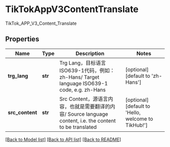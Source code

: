# TikTokAppV3ContentTranslate

TikTok_APP_V3_Content_Translate
## Properties
Name | Type | Description | Notes
------------ | ------------- | ------------- | -------------
**trg_lang** | **str** | Trg Lang，目标语言ISO639-1代码，例如：zh-Hans/ Target language ISO639-1 code, e.g. zh-Hans | [optional] [default to 'zh-Hans']
**src_content** | **str** | Src Content，源语言内容，也就是需要翻译的内容/ Source language content, i.e. the content to be translated | [optional] [default to 'Hello, welcome to TikHub!']

[[Back to Model list]](../README.md#documentation-for-models) [[Back to API list]](../README.md#documentation-for-api-endpoints) [[Back to README]](../README.md)


